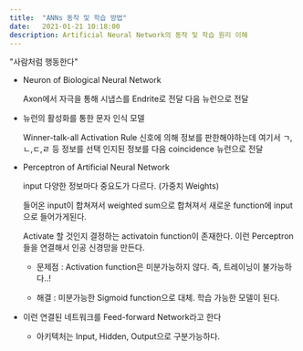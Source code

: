 ```yaml
---
title:  "ANNs 동작 및 학습 방법"
date:   2021-01-21 10:18:00
description: Artificial Neural Network의 동작 및 학습 원리 이해
---
```


  "사람처럼 행동한다"
+ Neuron of Biological Neural Network

    Axon에서 자극을 통해 시냅스를 Endrite로 전달 다음 뉴런으로 전달

+ 뉴런의 활성화를 통한 문자 인식 모델

    Winner-talk-all Activation Rule
    신호에 의해 정보를 판한해야하는데 여기서 ㄱ,ㄴ,ㄷ,ㄹ 등 정보를 선택
    인지된 정보를 다음 coincidence 뉴런으로 전달

+ Perceptron of Artificial Neural Network 

    input 다양한 정보마다 중요도가 다르다. (가중치 Weights) 

    들어온 input이 합쳐져서 weighted sum으로 합쳐져서 새로운 function에 input으로 들어가게된다.

    Activate 할 것인지 결정하는 activatoin function이 존재한다.
    이런 Perceptron들을 연결해서 인공 신경망을 만든다.
    

    - 문제점 : Activation function은 미분가능하지 않다. 즉, 트레이닝이 불가능하다..!

    - 해결 : 미분가능한 Sigmoid function으로 대체. 학습 가능한 모델이 된다.


+ 이런 연결된 네트워크를 Feed-forward Network라고 한다
  - 아키텍처는 Input, Hidden, Output으로 구분가능하다.

  

    